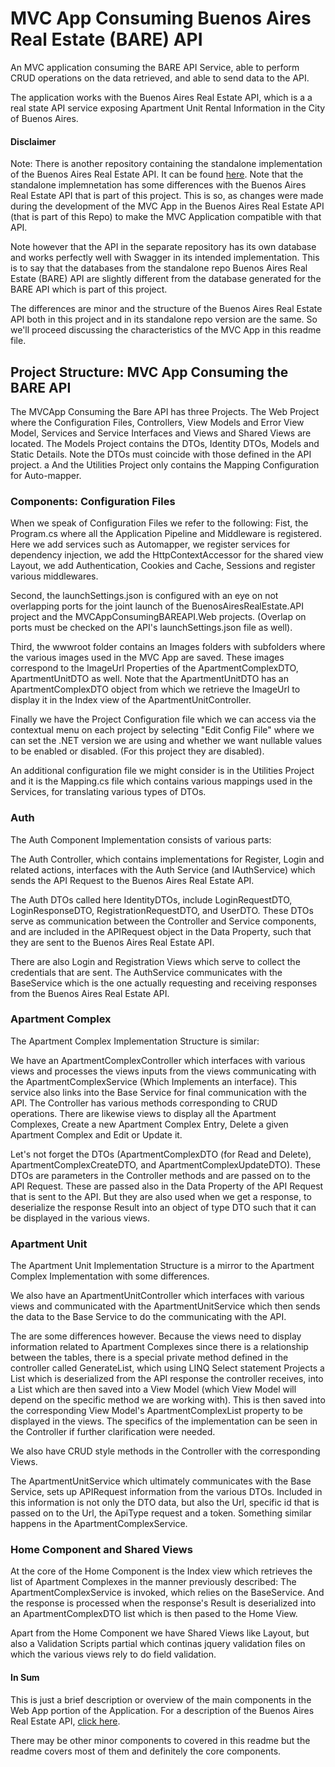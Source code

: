 # MVC App Consuming Buenos Aires Real Estate (BARE) API

An MVC application consuming the BARE API Service, able to perform CRUD operations on the data retrieved, and able to send data to the API.

The application works with the Buenos Aires Real Estate API, which is a a real state API service exposing Apartment Unit Rental Information in the City of Buenos Aires.

#### Disclaimer

Note: There is another repository containing the standalone implementation of the Buenos Aires Real Estate API. It can be found [here](https://github.com/tigerbluejay/Buenos-Aires-Real-Estate-API). Note that the standalone implemnetation has some differences with the Buenos Aires Real Estate API that is part of this project. This is so, as changes were made during the development of the MVC App in the Buenos Aires Real Estate API (that is part of this Repo) to make the MVC Application compatible with that API. 

Note however that the API in the separate repository has its own database and works perfectly well with Swagger in its intended implementation.
This is to say that the databases from the standalone repo Buenos Aires Real Estate (BARE) API are slightly different from the database generated for the BARE API which is part of this project.

The differences are minor and the structure of the Buenos Aires Real Estate API both in this project and in its standalone repo version are the same. So we'll proceed discussing the characteristics of the MVC App in this readme file.



## Project Structure: MVC App Consuming the BARE API

The MVCApp Consuming the Bare API has three Projects. The Web Project where the Configuration Files, Controllers, View Models and Error View Model, Services and Service Interfaces and Views and Shared Views are located. The Models Project contains the DTOs, Identity DTOs, Models and Static Details. Note the DTOs must coincide with those defined in the API project. a And the Utilities Project only contains the Mapping Configuration for Auto-mapper.


### Components: Configuration Files

When we speak of Configuration Files we refer to the following: Fist, the Program.cs where all the Application Pipeline and Middleware is registered. Here we add services such as Automapper, we register services for dependency injection, we add the HttpContextAccessor for the shared view Layout, we add Authentication, Cookies and Cache, Sessions and register various middlewares.

Second, the launchSettings.json is configured with an eye on not overlapping ports for the joint launch of the BuenosAiresRealEstate.API project and the MVCAppConsumingBAREAPI.Web projects. (Overlap on ports must be checked on the API's launchSettings.json file as well).

Third, the wwwroot folder contains an Images folders with subfolders where the various images used in the MVC App are saved. These images correspond to the ImageUrl Properties of the ApartmentComplexDTO, ApartmentUnitDTO as well. Note that the ApartmentUnitDTO has an ApartmentComplexDTO object from which we retrieve the ImageUrl to display it in the Index view of the ApartmentUnitController.

Finally we have the Project Configuration file which we can access via the contextual menu on each project by selecting "Edit Config File" where we can set the .NET version we are using and whether we want nullable values to be enabled or disabled. (For this project they are disabled).

An additional configuration file we might consider is in the Utilities Project and it is the Mapping.cs file which contains various mappings used in the Services, for translating various types of DTOs.


### Auth

The Auth Component Implementation consists of various parts:

The Auth Controller, which contains implementations for Register, Login and related actions, interfaces with the Auth Service (and IAuthService) which sends the API Request to the Buenos Aires Real Estate API. 

The Auth DTOs called here IdentityDTOs, include LoginRequestDTO, LoginResponseDTO, RegistrationRequestDTO, and UserDTO. These DTOs serve as communication between the Controller and Service components, and are included in the APIRequest object in the Data Property, such that they are sent to the Buenos Aires Real Estate API. 

There are also Login and Registration Views which serve to collect the credentials that are sent. The AuthService communicates with the BaseService which is the one actually requesting and receiving responses from the Buenos Aires Real Estate API.


### Apartment Complex

The Apartment Complex Implementation Structure is similar:

We have an ApartmentComplexController which interfaces with various views and processes the views inputs from the views communicating with the ApartmentComplexService (Which Implements an interface). This service also links into the Base Service for final communication with the API.
The Controller has various methods corresponding to CRUD operations. There are likewise views to display all the Apartment Complexes, Create a new Apartment Complex Entry, Delete a given Apartment Complex and Edit or Update it.

Let's not forget the DTOs (ApartmentComplexDTO (for Read and Delete), ApartmentComplexCreateDTO, and ApartmentComplexUpdateDTO). These DTOs
are parameters in the Controller methods and are passed on to the API Request. These are passed also in the Data Property of the API Request that is sent to the API. But they are also used when we get a response, to deserialize the response Result into an object of type DTO such that it can be displayed in the various views.


### Apartment Unit

The Apartment Unit Implementation Structure is a mirror to the Apartment Complex Implementation with some differences.

We also have an ApartmentUnitController which interfaces with various views and communicated with the ApartmentUnitService which then sends the data to the Base Service to do the communicating with the API.

The are some differences however. Because the views need to display information related to Apartment Complexes since there is a relationship between the tables, there is a special private method defined in the controller called GenerateList, which using LINQ Select statement Projects a List<ApartmentComplexDTO> which is deserialized from the API response the controller receives, into a List<SelectListItems> which are then saved into a View Model (which View Model will depend on the specific method we are working with). This is then saved into the corresponding View Model's ApartmentComplexList property to be displayed in the views. The specifics of the implementation can be seen in the Controller if further clarification were needed.

We also have CRUD style methods in the Controller with the corresponding Views.

The ApartmentUnitService which ultimately communicates with the Base Service, sets up APIRequest information from the various DTOs. Included in this information is not only the DTO data, but also the Url, specific id that is passed on to the Url, the ApiType request and a token. Something similar happens in the ApartmentComplexService.


### Home Component and Shared Views

At the core of the Home Component is the Index view which retrieves the list of Apartment Complexes in the manner previously described: The ApartmentComplexService is invoked, which relies on the BaseService. And the response is processed when the response's Result is deserialized into an ApartmentComplexDTO list which is then pased to the Home View.

Apart from the Home Component we have Shared Views like Layout, but also a Validation Scripts partial which continas jquery validation files on which the various views rely to do field validation.

#### In Sum

This is just a brief description or overview of the main components in the Web App portion of the Application. For a description of the Buenos Aires Real Estate API, [click here](https://github.com/tigerbluejay/Buenos-Aires-Real-Estate-API). 

There may be other minor components to covered in this readme but the readme covers most of them and definitely the core components.

